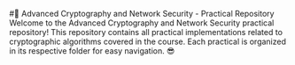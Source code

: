 #🔐 Advanced Cryptography and Network Security - Practical Repository
Welcome to the Advanced Cryptography and Network Security practical repository! This repository contains all practical implementations related to cryptographic algorithms covered in the course. Each practical is organized in its respective folder for easy navigation. 😎
